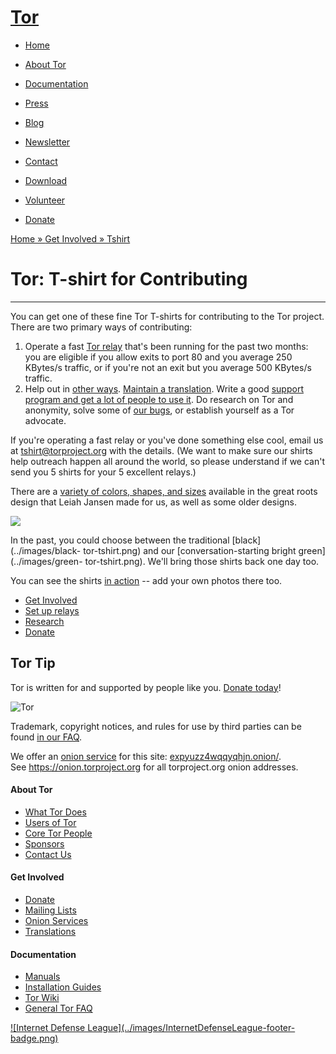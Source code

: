 # [Tor](../index.html.en)

  * [Home](../index.html.en)
  * [About Tor](../about/overview.html.en)
  * [Documentation](../docs/documentation.html.en)
  * [Press](../press/press.html.en)
  * [Blog](https://blog.torproject.org/blog/)
  * [Newsletter](https://newsletter.torproject.org)
  * [Contact](../about/contact.html.en)

  * [Download](../download/download-easy.html.en)
  * [Volunteer](../getinvolved/volunteer.html.en)
  * [Donate](../donate/donate-button.html.en)

[Home » ](../index.html.en) [Get Involved »
](../getinvolved/volunteer.html.en) [Tshirt](../getinvolved/tshirt.html.en)

# Tor: T-shirt for Contributing

* * *

You can get one of these fine Tor T-shirts for contributing to the Tor
project. There are two primary ways of contributing:

  1. Operate a fast [Tor relay](../docs/tor-doc-relay.html.en) that's been running for the past two months: you are eligible if you allow exits to port 80 and you average 250 KBytes/s traffic, or if you're not an exit but you average 500 KBytes/s traffic.
  2. Help out in [other ways](../getinvolved/volunteer.html.en). [Maintain a translation](../getinvolved/translation.html.en). Write a good [support program and get a lot of people to use it](https://trac.torproject.org/projects/tor/wiki/doc/SupportPrograms). Do research on Tor and anonymity, solve some of [our bugs](https://bugs.torproject.org/), or establish yourself as a Tor advocate. 

If you're operating a fast relay or you've done something else cool, email us
at tshirt@torproject.org with the details. (We want to make sure our shirts
help outreach happen all around the world, so please understand if we can't
send you 5 shirts for your 5 excellent relays.)

There are a [variety of colors, shapes, and
sizes](https://trac.torproject.org/projects/tor/wiki/org/teams/CommunityTeam/Tshirts)
available in the great roots design that Leiah Jansen made for us, as well as
some older designs.

[![](../images/torshirtsob.jpg)](../images/torshirtsob.jpg)

In the past, you could choose between the traditional [black](../images/black-
tor-tshirt.png) and our [conversation-starting bright green](../images/green-
tor-tshirt.png). We'll bring those shirts back one day too.

You can see the shirts [in
action](https://trac.torproject.org/projects/tor/wiki/doc/TorShirt) -- add
your own photos there too.

  * [Get Involved](../getinvolved/volunteer.html.en)
  * [Set up relays](../getinvolved/relays.html.en)
  * [Research](https://research.torproject.org/)
  * [Donate](../donate/donate.html.en)

## Tor Tip

Tor is written for and supported by people like you. [Donate
today](../donate/donate.html.en)!

![Tor](../images/onion.jpg)

Trademark, copyright notices, and rules for use by third parties can be found
[in our FAQ](../docs/trademark-faq.html.en).

We offer an [onion service](https://www.torproject.org/docs/hidden-services)
for this site: [expyuzz4wqqyqhjn.onion/](http://expyuzz4wqqyqhjn.onion/).  
See <https://onion.torproject.org> for all torproject.org onion addresses.

#### About Tor

  * [What Tor Does](../about/overview.html.en)
  * [Users of Tor](../about/torusers.html.en)
  * [Core Tor People](../about/corepeople.html.en)
  * [Sponsors](../about/sponsors.html.en)
  * [Contact Us](../about/contact.html.en)

#### Get Involved

  * [Donate](../donate/donate-foot.html.en)
  * [Mailing Lists](../docs/documentation.html.en#MailingLists)
  * [Onion Services](../docs/onion-services.html.en)
  * [Translations](../getinvolved/translation.html.en)

#### Documentation

  * [Manuals](../docs/tor-manual.html.en)
  * [Installation Guides](../docs/documentation.html.en)
  * [Tor Wiki](https://trac.torproject.org/projects/tor/wiki/)
  * [General Tor FAQ](../docs/faq.html.en)

[![Internet Defense League](../images/InternetDefenseLeague-footer-
badge.png)](https://internetdefenseleague.org/)

